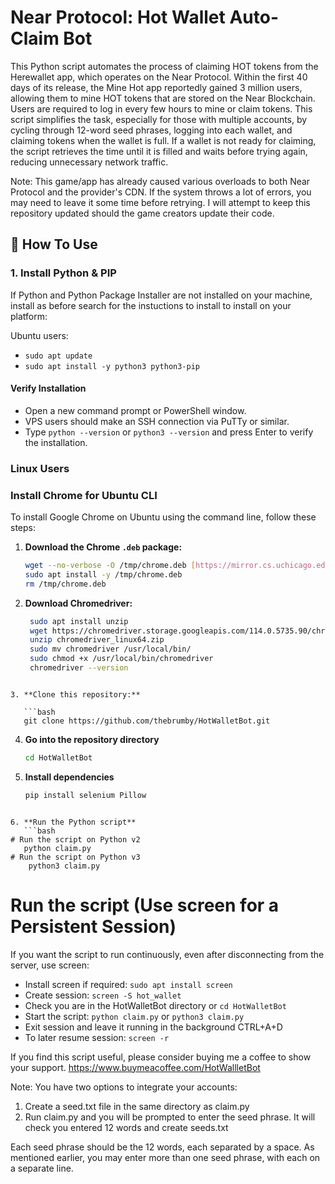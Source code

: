 # Near Protocol: Hot Wallet Auto-Claim Bot

This Python script automates the process of claiming HOT tokens from the Herewallet app, which operates on the Near Protocol. Within the first 40 days of its release, the Mine Hot app reportedly gained 3 million users, allowing them to mine HOT tokens that are stored on the Near Blockchain. Users are required to log in every few hours to mine or claim tokens. This script simplifies the task, especially for those with multiple accounts, by cycling through 12-word seed phrases, logging into each wallet, and claiming tokens when the wallet is full. If a wallet is not ready for claiming, the script retrieves the time until it is filled and waits before trying again, reducing unnecessary network traffic.

Note: This game/app has already caused various overloads to both Near Protocol and the provider's CDN.
If the system throws a lot of errors, you may need to leave it some time before retrying.
I will attempt to keep this repository updated should the game creators update their code.

## 🚀 How To Use


### 1. Install Python & PIP

If Python and Python Package Installer are not installed on your machine, install as before search for the instuctions to install to install on your platform:

Ubuntu users: 
- ```sudo apt update```
- ```sudo apt install -y python3 python3-pip```

#### Verify Installation

- Open a new command prompt or PowerShell window. 
- VPS users should make an SSH connection via PuTTy or similar.
- Type `python --version` or `python3 --version` and press Enter to verify the installation.

### Linux Users

### Install Chrome for Ubuntu CLI

To install Google Chrome on Ubuntu using the command line, follow these steps:

1. **Download the Chrome `.deb` package:**

   ```bash
   wget --no-verbose -O /tmp/chrome.deb [https://mirror.cs.uchicago.edu/google-chrome/pool/main/g/google-chrome-stable/google-chrome-stable_114.0.5735.198-1_amd64.deb](https://mirror.cs.uchicago.edu/google-chrome/pool/main/g/google-chrome-stable/google-chrome-stable_114.0.5735.198-1_amd64.deb)
   sudo apt install -y /tmp/chrome.deb
   rm /tmp/chrome.deb
   ```
2. **Download Chromedriver:**

   ```bash
	sudo apt install unzip
	wget https://chromedriver.storage.googleapis.com/114.0.5735.90/chromedriver_linux64.zip
	unzip chromedriver_linux64.zip
	sudo mv chromedriver /usr/local/bin/
	sudo chmod +x /usr/local/bin/chromedriver
	chromedriver --version
```

3. **Clone this repository:**

   ```bash
   git clone https://github.com/thebrumby/HotWalletBot.git
```

4. **Go into the repository directory**
   ```bash
   cd HotWalletBot
   ```

5. **Install dependencies**
   ```bash
   pip install selenium Pillow
```

6. **Run the Python script**
   ```bash
# Run the script on Python v2
   python claim.py
# Run the script on Python v3
	python3 claim.py
```


# Run the script (Use screen for a Persistent Session)

If you want the script to run continuously, even after disconnecting from the server, use screen:

- Install screen if required: ```sudo apt install screen```
- Create session: ```screen -S hot_wallet```
- Check you are in the HotWalletBot directory or ```cd HotWalletBot```
- Start the script: ```python claim.py``` or ```python3 claim.py```
- Exit session and leave it running in the background CTRL+A+D
- To later resume session: ```screen -r```

If you find this script useful, please consider buying me a coffee to show your support.
https://www.buymeacoffee.com/HotWallletBot

Note: You have two options to integrate your accounts:
1) Create a seed.txt file in the same directory as claim.py
2) Run claim.py and you will be prompted to enter the seed phrase. It will check you entered 12 words and create seeds.txt

Each seed phrase should be the 12 words, each separated by a space.
As mentioned earlier, you may enter more than one seed phrase, with each on a separate line.